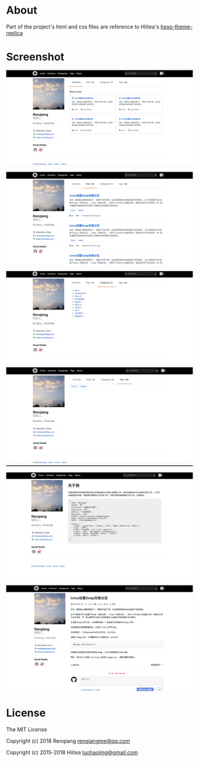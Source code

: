 # About

Part of the project's html and css files are reference to Hiitea's [hexo-theme-replica](https://github.com/sabrinaluo/hexo-theme-replica "hexo-theme-replica")


# Screenshot

![Home page](https://github.com/Renqiangme/blog-html-templates/raw/master/screenshot/home.png)

![Archives page](https://github.com/Renqiangme/blog-html-templates/raw/master/screenshot/archive.png)

![Categories page](https://github.com/Renqiangme/blog-html-templates/raw/master/screenshot/category.png)

![Tags page](https://github.com/Renqiangme/blog-html-templates/raw/master/screenshot/tag.png)

![About page](https://github.com/Renqiangme/blog-html-templates/raw/master/screenshot/about.png)

![Article page](https://github.com/Renqiangme/blog-html-templates/raw/master/screenshot/article.png)

# License
The MIT License

Copyright (c) 2018 Renqiang renqiangme@qq.com

Copyright (c) 2015-2018 Hiitea luohaojing@gmail.com